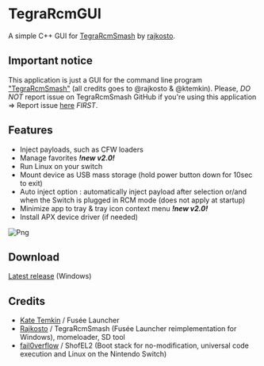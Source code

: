 # TegraRcmGUI
A simple C++ GUI for [TegraRcmSmash](https://github.com/rajkosto/TegraRcmSmash) by [rajkosto](https://github.com/rajkosto). 

## Important notice
This application is just a GUI for the command line program ["TegraRcmSmash"](https://github.com/rajkosto/TegraRcmSmash) (all credits goes to @rajkosto & @ktemkin).
Please, *DO NOT* report issue on TegraRcmSmash GitHub if you're using this application => Report issue [here](https://github.com/eliboa/TegraRcmGUI/issues) *FIRST*.

## Features
- Inject payloads, such as CFW loaders
- Manage favorites ***!new v2.0!***
- Run Linux on your switch 
- Mount device as USB mass storage (hold power button down for 10sec to exit)
- Auto inject option : automatically inject payload after selection or/and when the Switch is plugged in RCM mode (does not apply at startup)
- Minimize app to tray & tray icon context menu ***!new v2.0!***
- Install APX device driver (if needed)

![Png](http://tegrarcmgui.gq/TegraRcmGUI_v2.0.png)

## Download
[Latest release](https://github.com/eliboa/TegraRcmGUI/releases) (Windows)

## Credits
- [Kate Temkin](https://github.com/ktemkin) / Fusée Launcher
- [Rajkosto](https://github.com/rajkosto) / TegraRcmSmash (Fusée Launcher reimplementation for Windows), momeloader, SD tool
- [fail0verflow](https://github.com/fail0verflow) / ShofEL2 (Boot stack for no-modification, universal code execution and Linux on the Nintendo Switch)

